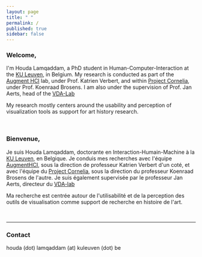 ```yaml
---
layout: page
title: " "
permalink: /
published: true
sidebar: false
---
```



### Welcome,

I'm Houda Lamqaddam, a PhD student in Human-Computer-Interaction at the [KU Leuven](https://www.kuleuven.be/), in Belgium. My research is conducted as part of the [Augment HCI](http://augment.cs.kuleuven.be) lab, under Prof. Katrien Verbert, and within [Project Cornelia](https://projectcornelia.be), under Prof. Koenraad Brosens. I am also under the supervision of Prof. Jan Aerts, head of the [VDA-Lab](http://vda-lab.github.io/)

My research mostly centers around the usability and perception of visualization tools as support for art history research. 

&nbsp;
&nbsp;

### Bienvenue,

Je suis Houda Lamqaddam, doctorante en Interaction-Humain-Machine à la [KU Leuven](https://www.kuleuven.be/), en Belgique. Je conduis mes recherches avec l'équipe [AugmentHCI](http://augment.cs.kuleuven.be), sous la direction de professeur Katrien Verbert d'un coté, et avec l'équipe du [Project Cornelia](https://projectcornelia.be), sous la direction du professeur Koenraad Brosens de l'autre. Je suis également supervisée par le professeur Jan Aerts, directeur du [VDA-lab](http://vda-lab.github.io/)

Ma recherche est centrée autour de l'utilisabilité et de la perception des outils de visualisation comme support de recherche en histoire de l'art. 

&nbsp;
&nbsp;

---

### Contact
houda (dot) lamqaddam (at) kuleuven (dot) be


